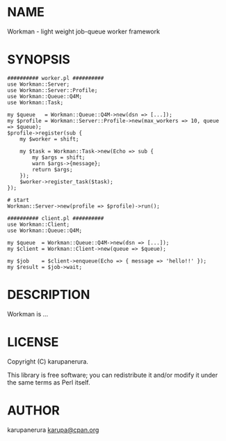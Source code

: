 # NAME

Workman - light weight job-queue worker framework

# SYNOPSIS

    ########## worker.pl ##########
    use Workman::Server;
    use Workman::Server::Profile;
    use Workman::Queue::Q4M;
    use Workman::Task;

    my $queue   = Workman::Queue::Q4M->new(dsn => [...]);
    my $profile = Workman::Server::Profile->new(max_workers => 10, queue => $queue);
    $profile->register(sub {
        my $worker = shift;

        my $task = Workman::Task->new(Echo => sub {
            my $args = shift;
            warn $args->{message};
            return $args;
        });
        $worker->register_task($task);
    });

    # start
    Workman::Server->new(profile => $profile)->run();

    ########## client.pl ##########
    use Workman::Client;
    use Workman::Queue::Q4M;

    my $queue  = Workman::Queue::Q4M->new(dsn => [...]);
    my $client = Workman::Client->new(queue => $queue);

    my $job    = $client->enqueue(Echo => { message => 'hello!!' });
    my $result = $job->wait;

# DESCRIPTION

Workman is ...

# LICENSE

Copyright (C) karupanerura.

This library is free software; you can redistribute it and/or modify
it under the same terms as Perl itself.

# AUTHOR

karupanerura <karupa@cpan.org>
